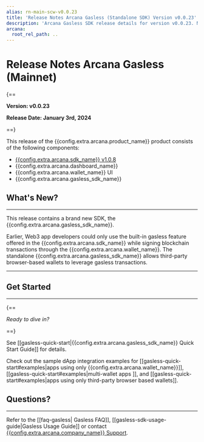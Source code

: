 ```yaml
---
alias: rn-main-scw-v0.0.23
title: 'Release Notes Arcana Gasless (Standalone SDK) Version v0.0.23'
description: 'Arcana Gasless SDK release details for version v0.0.23. New features and more.'
arcana:
  root_rel_path: ..
---
```


# Release Notes Arcana Gasless (Mainnet)

{==

**Version: v0.0.23**

**Release Date: January 3rd, 2024**

==}

This release of the {{config.extra.arcana.product_name}} product consists of the following components:

* [{{config.extra.arcana.sdk_name}} v1.0.8](https://www.npmjs.com/package/@arcana/auth/v/1.0.8)
* {{config.extra.arcana.dashboard_name}}
* {{config.extra.arcana.wallet_name}} UI
* {{config.extra.arcana.gasless_sdk_name}}

## What's New?

---

This release contains a brand new SDK, the {{config.extra.arcana.gasless_sdk_name}}.

Earlier, Web3 app developers could only use the built-in gasless feature offered in the {{config.extra.arcana.sdk_name}} while signing blockchain transactions through the {{config.extra.arcana.wallet_name}}. The standalone {{config.extra.arcana.gasless_sdk_name}} allows third-party browser-based wallets to leverage gasless transactions.

---

## Get Started

---

{==

*Ready to dive in?*

==}

See [[gasless-quick-start|{{config.extra.arcana.gasless_sdk_name}} Quick Start Guide]] for details.

Check out the sample dApp integration examples for [[gasless-quick-start#examples|apps using only {{config.extra.arcana.wallet_name}}]], [[gasless-quick-start#examples|multi-wallet apps ]], and [[gasless-quick-start#examples|apps using only third-party browser based wallets]].

## Questions? 

---

Refer to the [[faq-gasless| Gasless FAQ]], [[gasless-sdk-usage-guide|Gasless Usage Guide]] or contact [{{config.extra.arcana.company_name}} Support]({{page.meta.arcana.root_rel_path}}/support.md).
